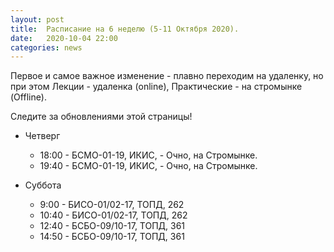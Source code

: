```yaml
---
layout: post
title:  Расписание на 6 неделю (5-11 Октября 2020). 
date:   2020-10-04 22:00
categories: news
---
```


Первое и самое важное изменение - плавно переходим на удаленку, но при этом Лекции - удаленка (online), Практические - на стромынке (Offline). 

Следите за обновлениями этой страницы!

* Четверг 
  * 18:00 - БСМО-01-19, ИКИС,  - Очно, на Стромынке.
  * 19:40 - БСМО-01-19, ИКИС,  - Очно, на Стромынке.

* Суббота 
  * 9:00  - БИСО-01/02-17, ТОПД, 262
  * 10:40 - БИСО-01/02-17, ТОПД, 262
  * 12:40 - БСБО-09/10-17, ТОПД, 361
  * 14:50 - БСБО-09/10-17, ТОПД, 361



